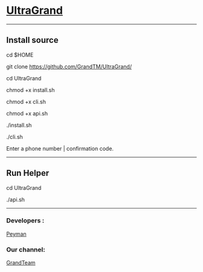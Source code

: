 # [UltraGrand](https://telegram.me/UltraGrand)

* * *

## Install source

cd $HOME

git clone https://github.com/GrandTM/UltraGrand/

cd UltraGrand

chmod +x install.sh

chmod +x cli.sh 

chmod +x api.sh 

./install.sh 

./cli.sh 

 Enter a phone number | confirmation code.

* * * 
## Run Helper


cd UltraGrand

./api.sh

* * *
### Developers :


[Peyman](https://telegram.me/InitLife)

### Our channel:

[GrandTeam](https://telegram.me/GrandTeam)
 
